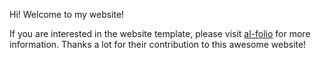 Hi! Welcome to my website!

If you are interested in the website template, please visit [al-folio](https://github.com/alshedivat/al-folio) for more information. Thanks a lot for their contribution to this awesome website!
